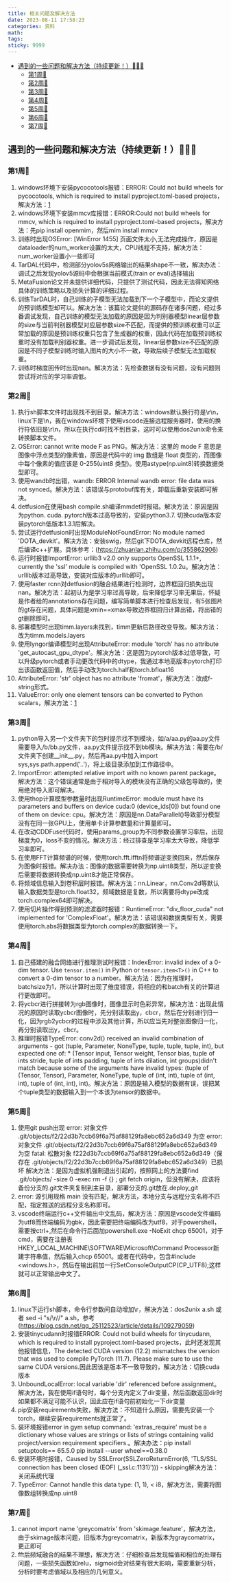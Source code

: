 ```yaml
---
title: 相关问题及解决方法
date: 2023-08-11 17:58:23
categories: 资料
math:
tags:
sticky: 9999
---
```

<!-- TOC -->

- [遇到的一些问题和解决方法（持续更新！）:rainbow::rainbow::rainbow:](#遇到的一些问题和解决方法持续更新rainbowrainbowrainbow)
    - [第1周:rainbow:](#第1周rainbow)
    - [第2周:rainbow:](#第2周rainbow)
    - [第3周:rainbow:](#第3周rainbow)
    - [第4周:rainbow:](#第4周rainbow)
    - [第5周:rainbow:](#第5周rainbow)
    - [第6周:rainbow:](#第6周rainbow)
    - [第7周:rainbow:](#第7周rainbow)

<!-- /TOC -->
## 遇到的一些问题和解决方法（持续更新！）:rainbow::rainbow::rainbow:
### 第1周:rainbow:
1. windows环境下安装pycocotools报错：ERROR: Could not build wheels for pycocotools, which is required to install pyproject.toml-based projects，解决方法：[1](https://blog.csdn.net/weixin_45775136/article/details/130248372?ops_request_misc=&request_id=&biz_id=102&utm_term=ERROR:%20Could%20not%20build%20wheels%20&utm_medium=distribute.pc_search_result.none-task-blog-2~all~sobaiduweb~default-2-130248372.nonecase&spm=1018.2226.3001.4187)
2. windows环境下安装mmcv库报错：ERROR:Could not build wheels for mmcv, which is required to install pyproject.toml-based projects，解决方法：先pip install openmim，然后mim install mmcv
3. 训练时出现OSError: [WinError 1455] 页面文件太小,无法完成操作，原因是dataloader的num_worker设置的太大，CPU线程不支持，解决方法：num_worker设置小一些即可
4. TarDAL代码中，检测部分yolov5s网络输出的结果shape不一致，解决办法：调试之后发现yolov5源码中会根据当前模式(train or eval)选择输出
5. MetaFusion论文并未提供详细代码，只提供了测试代码，因此无法得知网络具体的训练策略以及损失计算的详细过程。
6. 训练TarDAL时，自己训练的子模型无法加载到下一个子模型中，而论文提供的预训练模型却可以。解决方法：该篇论文提供的源码存在诸多问题，经过多番调试发现，自己训练的模型无法加载的原因是因为判别器模型linear层参数的size与当前判别器模型对应层参数size不匹配，而提供的预训练权重可以正常加载的原因是预训练权重只包含了生成器的权重，因此代码在加载预训练权重时没有加载判别器权重。进一步调试后发现，linear层参数size不匹配的原因是不同子模型训练时输入图片的大小不一致，导致后续子模型无法加载权重。
7. 训练时梯度回传时出现nan。解决方法：先检查数据有没有问题，没有问题则尝试将对应的学习率调低。

### 第2周:rainbow:
1. 执行sh脚本文件时出现找不到目录。解决方法：windows默认换行符是\r\n，linux下是\n，我在windows环境下使用vscode连接远程服务器时，使用的换行符依旧是\r\n，所以在执行cd时找不到目录，这时可以使用dos2unix命令来转换脚本文件。
2. OSError: cannot write mode F as PNG。解决方法：这里的 mode F 意思是图像中浮点类型的像素值，原因是代码中的 img 数组是 float 类型的，而图像中每个像素的值应该是 0-255(uint8 类型)。使用astype(np.uint8)转换数据类型即可。
3. 使用wandb时出错，wandb: ERROR Internal wandb error: file data was not synced。解决方法：该错误与protobuf库有关，卸载后重新安装即可解决。
4. detfusion在使用bash compile.sh编译mmdet时报错。解决方法：原因是因为python. cuda. pytorch版本过高导致的，安装python3.7. 切换cuda版本安装pytorch低版本1.3.1后解决。
5. 尝试运行detfusion时出现ModuleNotFoundError: No module named 'DOTA_devkit'。解决方法：安装swig，然后git下DOTA_devkit远程仓库，然后编译c++扩展。具体参考：(https://zhuanlan.zhihu.com/p/355862906)
6. 运行时报错ImportError: urllib3 v2.0 only supports OpenSSL 1.1.1+, currently the 'ssl' module is compiled with 'OpenSSL 1.0.2u。解决方法：urllib版本过高导致，安装对应版本的urllib即可。
7. 使用faster rcnn对detfusion的融合结果进行检测时，边界框回归损失出现nan。解决方法：起初认为是学习率过高导致，后来降低学习率无果后，怀疑是作者给的annotations存在问题，编写简单脚本进行检查后发现，有5张图片的gt存在问题，具体问题是xmin==xmax导致边界框回归计算出错，将出错的gt删除即可。
8. 部署模型时出现timm.layers未找到，timm更新后路径改变导致。解决方法：改为timm.models.layers
9. 使用lyngor编译模型时出现AttributeError: module 'torch' has no attribute 'get_autocast_gpu_dtype'。解决方法：这是因为pytorch版本过低导致，可以升级pytorch或者手动更改代码中的dtype，我通过本地高版本pytorch打印出该函数返回值，然后手动改为torch.half和torch.bfloat16
10. AttributeError: 'str' object has no attribute 'fromat'，解决方法：改成f-string形式。
11. ValueError: only one element tensors can be converted to Python scalars，解决方法：[1](https://blog.csdn.net/Vertira/article/details/127814093?ops_request_misc=%257B%2522request%255Fid%2522%253A%2522169372428616800225573433%2522%252C%2522scm%2522%253A%252220140713.130102334.pc%255Fall.%2522%257D&request_id=169372428616800225573433&biz_id=0&utm_medium=distribute.pc_search_result.none-task-blog-2~all~first_rank_ecpm_v1~times_rank-2-127814093-null-null.142^v93^control&utm_term=ValueError%3A%20only%20one%20element%20tensors%20can%20be%20converted%20to%20Python%20scalars&spm=1018.2226.3001.4187)

### 第3周:rainbow:
1. python导入另一个文件夹下的包时提示找不到模块，如/a/aa.py的aa.py文件需要导入/b/bb.py文件，aa.py文件提示找不到bb模块。解决方法：需要在/b/文件夹下创建__init__.py，然后再aa.py中加入import sys,sys.path.append('..')，将上级目录添加到工作路径中。
2. ImportError: attempted relative import with no known parent package。解决方法：这个错误通常是由于相对导入的模块没有正确的父级包导致的，使用绝对导入即可解决。
3. 使用thop计算模型参数量时出现RuntimeError: module must have its parameters and buffers on device cuda:0 (device_ids[0]) but found one of them on device: cpu。解决方法：原因是nn.DataParallel()导致部分模型没有在同一张GPU上，使用单卡计算参数量和计算量即可。
4. 在改动CDDFuse代码时，使用params_group为不同参数设置学习率后，出现梯度为0，loss不变的情况。解决方法：经过排查是学习率太大导致，降低学习率即可。
5. 在使用FFT计算频谱的时候，使用torch.fft.ifftn将频谱逆变换回来，然后保存为图像时报错。解决办法：图像的数据需要转换为np.uint8类型，所以逆变换后需要将数据转换成np.uint8才能正常保存。
6. 将频域信息输入到卷积层时报错。解决方法：nn.Linear，nn.Conv2d等默认输入数据类型是torch.float32，频域数据是复数，所以需要将dtype改成torch.complex64即可解决。
7. 使用切片操作得到预测的滤波器时报错：RuntimeError: "div_floor_cuda" not implemented for 'ComplexFloat'。解决方法：该错误和数据类型有关，需要使用torch.abs将数据类型为torch.complex的数据转换一下。

### 第4周:rainbow:
1. 自己搭建的融合网络进行推理测试时报错：IndexError: invalid index of a 0-dim tensor. Use `tensor.item()` in Python or `tensor.item<T>()` in C++ to convert a 0-dim tensor to a number。解决方法：因为在推理时，batchsize为1，所以计算时出现了维度错误，将相应的和batch有关的计算进行更改即可。
2. 将ycbcr进行拼接转为rgb图像时，图像显示时色彩异常。解决方法：出现此情况的原因时读取ycbcr图像时，先分别读取出y，cbcr，然后在分别进行归一化，因为rgb2ycbcr的过程中涉及其他计算，所以应当先对整张图像归一化，再分别读取出y，cbcr。
3. 推理时报错TypeError: conv2d() received an invalid combination of arguments - got (tuple, Parameter, NoneType, tuple, tuple, tuple, int), but expected one of: * (Tensor input, Tensor weight, Tensor bias, tuple of ints stride, tuple of ints padding, tuple of ints dilation, int groups)didn't match because some of the arguments have invalid types: (tuple of (Tensor, Tensor), Parameter, NoneType, tuple of (int, int), tuple of (int, int), tuple of (int, int), int)。解决方法：原因是输入模型的数据有误，误把某个tuple类型的数据输入到一个本该为tensor的数据中。

### 第5周:rainbow:
1. 使用git push出现
error: 对象文件 .git/objects/f2/22d3b7ccb69f6a75af88129fa8ebc652a6d349 为空
error: 对象文件 .git/objects/f2/22d3b7ccb69f6a75af88129fa8ebc652a6d349 为空
fatal: 松散对象 f222d3b7ccb69f6a75af88129fa8ebc652a6d349（保存在 .git/objects/f2/22d3b7ccb69f6a75af88129fa8ebc652a6d349）已损坏
解决方法：是因为虚拟机强制退出引起的，按照网上的方法要find .git/objects/ -size 0 -exec rm -f {} \;
git fetch origin，但没有解决，应该将备份分支的.git文件夹复制到主目录，部署分支的.git放在.deploy_git
2. error: 源引用规格 main 没有匹配，解决方法，本地分支与远程分支名称不匹配，指定推送的远程分支名称即可。
3. vscode终端运行c++文件输出中文乱码，解决方法：原因是vscode文件编码为utf8而终端编码为gbk，因此需要把终端编码改为utf8，对于powershell，需要按ctrl+,然后在命令行后面加powershell.exe -NoExit chcp 65001，对于cmd，需要在注册表HKEY_LOCAL_MACHINE\SOFTWARE\Microsoft\Command Processor新建字符串值，然后输入chcp 65001。或者在代码中，包含#include <windows.h>，然后在输出前加一行SetConsoleOutputCP(CP_UTF8);这样就可以正常输出中文了。

### 第6周:rainbow:
1. linux下运行sh脚本，命令行参数间自动增加\r，解决方法：dos2unix a.sh 或者 sed -i "s/\r//" a.sh，参考(https://blog.csdn.net/qq_25112523/article/details/109279059)
2. 安装tinycudann时报错ERROR: Could not build wheels for tinycudann, which is required to install pyproject.toml-based projects，此时还发现其他报错信息，The detected CUDA version (12.2) mismatches the version that was used to compile PyTorch (11.7). Please make sure to use the same CUDA versions.因此因该是版本不一致导致的，解决方法：切换cuda版本
3. UnboundLocalError: local variable 'dir' referenced before assignment。解决方法，我在使用if语句时，每个分支内定义了dir变量，然后函数返回dir时如果都不满足可能不认识，因此应在if语句前初始化一下dir变量
4. pip安装requirements失败，解决方法：不知道什么原因，需要先安装一个torch，继续安装requirements就正常了。
5. 装环境报错error in gym setup command: 'extras_require' must be a dictionary whose values are strings or lists of strings containing valid project/version requirement specifiers.。解决办法：pip install setuptools== 65.5.0 
pip install --user wheel==0.38.0
6. 安装环境时报错，Caused by SSLError(SSLZeroReturnError(6, 'TLS/SSL connection has been closed (EOF) (_ssl.c:1131)'))) - skipping解决方法：关闭系统代理
7. TypeError: Cannot handle this data type: (1, 1), < i8，解决方法，需要将图像数组转换成np.uint8

### 第7周:rainbow:
1. cannot import name 'greycomatrix' from 'skimage.feature'，解决方法，由于skimage版本问题，旧版本为greycomatrix，新版本为graycomatrix，更正即可
2. fft后频域融合的结果不理想，解决方法：仔细检查后发现幅值和相位的处理有问题，一些损失函数如relu，sigmoid会对结果有很大影响，需要重新分析，分析时要考虑值域以及相应的几何意义。